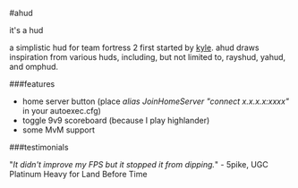#ahud

it's a hud

a simplistic hud for team fortress 2 first started by [kyle](https://github.com/hikyle). ahud draws inspiration from various huds, including, but not limited to, rayshud, yahud, and omphud.

###features

* home server button (place *alias JoinHomeServer "connect x.x.x.x:xxxx"* in your autoexec.cfg)
* toggle 9v9 scoreboard (because I play highlander)
* some MvM support

###testimonials

"*It didn't improve my FPS but it stopped it from dipping.*" - 5pike, UGC Platinum Heavy for Land Before Time
